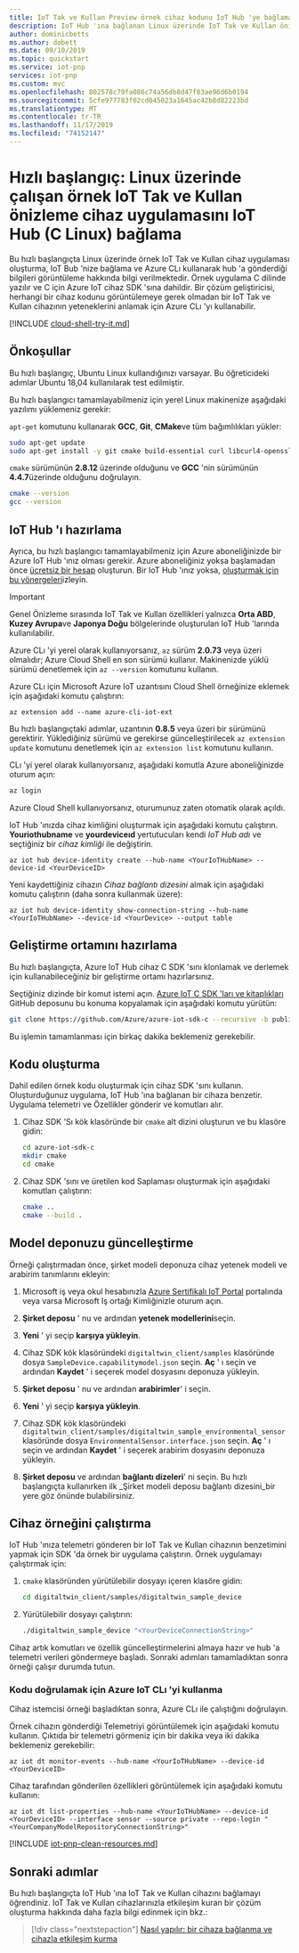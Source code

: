 ```yaml
---
title: IoT Tak ve Kullan Preview örnek cihaz kodunu IoT Hub 'ye bağlama (Linux) | Microsoft Docs
description: IoT Hub 'ına bağlanan Linux üzerinde IoT Tak ve Kullan önizleme örnek cihaz kodu oluşturup çalıştırın. Cihaz tarafından hub 'a gönderilen bilgileri görüntülemek için Azure CLı 'yi kullanın.
author: dominicbetts
ms.author: dobett
ms.date: 09/10/2019
ms.topic: quickstart
ms.service: iot-pnp
services: iot-pnp
ms.custom: mvc
ms.openlocfilehash: 802578c79fa086c74a56db8d47f83ae96d6b0194
ms.sourcegitcommit: 5cfe977783f02cd045023a1645ac42b8d82223bd
ms.translationtype: MT
ms.contentlocale: tr-TR
ms.lasthandoff: 11/17/2019
ms.locfileid: "74152147"
---
```

# <a name="quickstart-connect-a-sample-iot-plug-and-play-preview-device-application-running-on-linux-to-iot-hub-c-linux"></a>Hızlı başlangıç: Linux üzerinde çalışan örnek IoT Tak ve Kullan önizleme cihaz uygulamasını IoT Hub (C Linux) bağlama

Bu hızlı başlangıçta Linux üzerinde örnek IoT Tak ve Kullan cihaz uygulaması oluşturma, IoT Bub 'nize bağlama ve Azure CLı kullanarak hub 'a gönderdiği bilgileri görüntüleme hakkında bilgi verilmektedir. Örnek uygulama C dilinde yazılır ve C için Azure IoT cihaz SDK 'sına dahildir. Bir çözüm geliştiricisi, herhangi bir cihaz kodunu görüntülemeye gerek olmadan bir IoT Tak ve Kullan cihazının yeteneklerini anlamak için Azure CLı 'yı kullanabilir.

[!INCLUDE [cloud-shell-try-it.md](../../includes/cloud-shell-try-it.md)]

## <a name="prerequisites"></a>Önkoşullar

Bu hızlı başlangıç, Ubuntu Linux kullandığınızı varsayar. Bu öğreticideki adımlar Ubuntu 18,04 kullanılarak test edilmiştir.

Bu hızlı başlangıcı tamamlayabilmeniz için yerel Linux makinenize aşağıdaki yazılımı yüklemeniz gerekir:

`apt-get` komutunu kullanarak **GCC**, **Git**, **CMake**ve tüm bağımlılıkları yükler:

```sh
sudo apt-get update
sudo apt-get install -y git cmake build-essential curl libcurl4-openssl-dev libssl-dev uuid-dev
```

`cmake` sürümünün **2.8.12** üzerinde olduğunu ve **GCC** 'nin sürümünün **4.4.7**üzerinde olduğunu doğrulayın.

```sh
cmake --version
gcc --version
```

## <a name="prepare-an-iot-hub"></a>IoT Hub 'ı hazırlama

Ayrıca, bu hızlı başlangıcı tamamlayabilmeniz için Azure aboneliğinizde bir Azure IoT Hub 'ınız olması gerekir. Azure aboneliğiniz yoksa başlamadan önce [ücretsiz bir hesap](https://azure.microsoft.com/free/?WT.mc_id=A261C142F) oluşturun. Bir IoT Hub 'ınız yoksa, [oluşturmak için bu yönergeleri](../iot-hub/iot-hub-create-using-cli.md)izleyin.

> [!IMPORTANT]
> Genel Önizleme sırasında IoT Tak ve Kullan özellikleri yalnızca **Orta ABD**, **Kuzey Avrupa**ve **Japonya Doğu** bölgelerinde oluşturulan IoT Hub 'larında kullanılabilir.

Azure CLı 'yi yerel olarak kullanıyorsanız, `az` sürüm **2.0.73** veya üzeri olmalıdır; Azure Cloud Shell en son sürümü kullanır. Makinenizde yüklü sürümü denetlemek için `az --version` komutunu kullanın.

Azure CLı için Microsoft Azure IoT uzantısını Cloud Shell örneğinize eklemek için aşağıdaki komutu çalıştırın:
```azurecli-interactive
az extension add --name azure-cli-iot-ext
```

Bu hızlı başlangıçtaki adımlar, uzantının **0.8.5** veya üzeri bir sürümünü gerektirir. Yüklediğiniz sürümü ve gerekirse güncelleştirilecek `az extension update` komutunu denetlemek için `az extension list` komutunu kullanın.

CLı 'yi yerel olarak kullanıyorsanız, aşağıdaki komutla Azure aboneliğinizde oturum açın:

```bash
az login
```

Azure Cloud Shell kullanıyorsanız, oturumunuz zaten otomatik olarak açıldı.

IoT Hub 'ınızda cihaz kimliğini oluşturmak için aşağıdaki komutu çalıştırın. **Youriothubname** ve **yourdeviceıd** yertutucuları kendi _IoT Hub adı_ ve seçtiğiniz bir _cihaz kimliği_ ile değiştirin.

```azurecli-interactive
az iot hub device-identity create --hub-name <YourIoTHubName> --device-id <YourDeviceID>
```

Yeni kaydettiğiniz cihazın _Cihaz bağlantı dizesini_ almak için aşağıdaki komutu çalıştırın (daha sonra kullanmak üzere):

```azurecli-interactive
az iot hub device-identity show-connection-string --hub-name <YourIoTHubName> --device-id <YourDevice> --output table
```

## <a name="prepare-the-development-environment"></a>Geliştirme ortamını hazırlama

Bu hızlı başlangıçta, Azure IoT Hub cihaz C SDK 'sını klonlamak ve derlemek için kullanabileceğiniz bir geliştirme ortamı hazırlarsınız.

Seçtiğiniz dizinde bir komut istemi açın. [Azure IoT C SDK 'ları ve kitaplıkları](https://github.com/Azure/azure-iot-sdk-c) GitHub deposunu bu konuma kopyalamak için aşağıdaki komutu yürütün:

```bash
git clone https://github.com/Azure/azure-iot-sdk-c --recursive -b public-preview
```

Bu işlemin tamamlanması için birkaç dakika beklemeniz gerekebilir.

## <a name="build-the-code"></a>Kodu oluşturma

Dahil edilen örnek kodu oluşturmak için cihaz SDK 'sını kullanın. Oluşturduğunuz uygulama, IoT Hub 'ına bağlanan bir cihaza benzetir. Uygulama telemetri ve Özellikler gönderir ve komutları alır.

1. Cihaz SDK 'Sı kök klasöründe bir `cmake` alt dizini oluşturun ve bu klasöre gidin:

    ```bash
    cd azure-iot-sdk-c
    mkdir cmake
    cd cmake
    ```

1. Cihaz SDK 'sını ve üretilen kod Saplaması oluşturmak için aşağıdaki komutları çalıştırın:

    ```bash
    cmake ..
    cmake --build .
    ```

## <a name="update-your-model-repository"></a>Model deponuzu güncelleştirme

Örneği çalıştırmadan önce, şirket modeli deponuza cihaz yetenek modeli ve arabirim tanımlarını ekleyin:

1. Microsoft iş veya okul hesabınızla [Azure Sertifikalı IoT Portal](https://preview.catalog.azureiotsolutions.com) portalında veya varsa Microsoft Iş ortağı Kimliğinizle oturum açın.

1. **Şirket deposu** ' nu ve ardından **yetenek modellerini**seçin.

1. **Yeni** ' yi seçip **karşıya yükleyin**.

1. Cihaz SDK kök klasöründeki `digitaltwin_client/samples` klasöründe dosya `SampleDevice.capabilitymodel.json` seçin. **Aç** ' ı seçin ve ardından **Kaydet** ' i seçerek model dosyasını deponuza yükleyin.

1. **Şirket deposu** ' nu ve ardından **arabirimler**' i seçin.

1. **Yeni** ' yi seçip **karşıya yükleyin**.

1. Cihaz SDK kök klasöründeki `digitaltwin_client/samples/digitaltwin_sample_environmental_sensor` klasöründe dosya `EnvironmentalSensor.interface.json` seçin. **Aç** ' ı seçin ve ardından **Kaydet** ' i seçerek arabirim dosyasını deponuza yükleyin.

1. **Şirket deposu** ve ardından **bağlantı dizeleri**' ni seçin. Bu hızlı başlangıçta kullanırken ilk _Şirket modeli deposu bağlantı dizesini_bir yere göz önünde bulabilirsiniz.

## <a name="run-the-device-sample"></a>Cihaz örneğini çalıştırma

IoT Hub 'ınıza telemetri gönderen bir IoT Tak ve Kullan cihazının benzetimini yapmak için SDK 'da örnek bir uygulama çalıştırın. Örnek uygulamayı çalıştırmak için:

1. `cmake` klasöründen yürütülebilir dosyayı içeren klasöre gidin:

    ```bash
    cd digitaltwin_client/samples/digitaltwin_sample_device
    ```

1. Yürütülebilir dosyayı çalıştırın:

    ```bash
    ./digitaltwin_sample_device "<YourDeviceConnectionString>"
    ```

Cihaz artık komutları ve özellik güncelleştirmelerini almaya hazır ve hub 'a telemetri verileri göndermeye başladı. Sonraki adımları tamamladıktan sonra örneği çalışır durumda tutun.

### <a name="use-the-azure-iot-cli-to-validate-the-code"></a>Kodu doğrulamak için Azure IoT CLı 'yi kullanma

Cihaz istemcisi örneği başladıktan sonra, Azure CLı ile çalıştığını doğrulayın.

Örnek cihazın gönderdiği Telemetriyi görüntülemek için aşağıdaki komutu kullanın. Çıktıda bir telemetri görmeniz için bir dakika veya iki dakika beklemeniz gerekebilir:

```azurecli-interactive
az iot dt monitor-events --hub-name <YourIoTHubName> --device-id <YourDeviceID>
```

Cihaz tarafından gönderilen özellikleri görüntülemek için aşağıdaki komutu kullanın:

```azurecli-interactive
az iot dt list-properties --hub-name <YourIoTHubName> --device-id <YourDeviceID> --interface sensor --source private --repo-login "<YourCompanyModelRepositoryConnectionString>"
```
[!INCLUDE [iot-pnp-clean-resources.md](../../includes/iot-pnp-clean-resources.md)]

## <a name="next-steps"></a>Sonraki adımlar

Bu hızlı başlangıçta IoT Hub 'ına IoT Tak ve Kullan cihazını bağlamayı öğrendiniz. IoT Tak ve Kullan cihazlarınızla etkileşim kuran bir çözüm oluşturma hakkında daha fazla bilgi edinmek için bkz.:

> [!div class="nextstepaction"]
> [Nasıl yapılır: bir cihaza bağlanma ve cihazla etkileşim kurma](howto-develop-solution.md)
